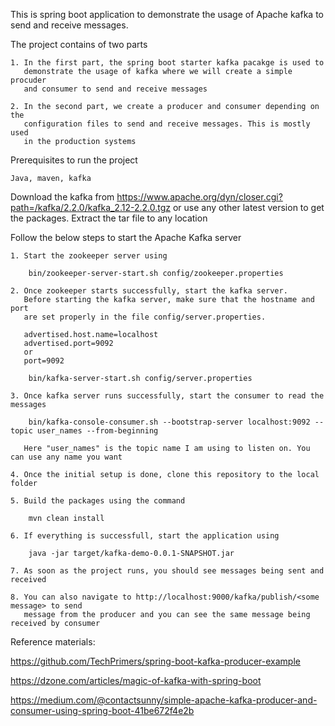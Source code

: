 This is spring boot application to demonstrate the usage of Apache kafka
to send and receive messages.

The project contains of two parts

    1. In the first part, the spring boot starter kafka pacakge is used to
       demonstrate the usage of kafka where we will create a simple procuder
       and consumer to send and receive messages

    2. In the second part, we create a producer and consumer depending on the
       configuration files to send and receive messages. This is mostly used
       in the production systems

Prerequisites to run the project

    Java, maven, kafka

Download the kafka from https://www.apache.org/dyn/closer.cgi?path=/kafka/2.2.0/kafka_2.12-2.2.0.tgz
or use any other latest version to get the packages.
Extract the tar file to any location

Follow the below steps to start the Apache Kafka server

    1. Start the zookeeper server using

        bin/zookeeper-server-start.sh config/zookeeper.properties

    2. Once zookeeper starts successfully, start the kafka server.
       Before starting the kafka server, make sure that the hostname and port
       are set properly in the file config/server.properties.

       advertised.host.name=localhost
       advertised.port=9092
       or
       port=9092

        bin/kafka-server-start.sh config/server.properties

    3. Once kafka server runs successfully, start the consumer to read the messages

        bin/kafka-console-consumer.sh --bootstrap-server localhost:9092 --topic user_names --from-beginning

       Here "user_names" is the topic name I am using to listen on. You can use any name you want

    4. Once the initial setup is done, clone this repository to the local folder

    5. Build the packages using the command
 
        mvn clean install

    6. If everything is successfull, start the application using

        java -jar target/kafka-demo-0.0.1-SNAPSHOT.jar

    7. As soon as the project runs, you should see messages being sent and received

    8. You can also navigate to http://localhost:9000/kafka/publish/<some message> to send
       message from the producer and you can see the same message being received by consumer


Reference materials:

https://github.com/TechPrimers/spring-boot-kafka-producer-example

https://dzone.com/articles/magic-of-kafka-with-spring-boot

https://medium.com/@contactsunny/simple-apache-kafka-producer-and-consumer-using-spring-boot-41be672f4e2b
